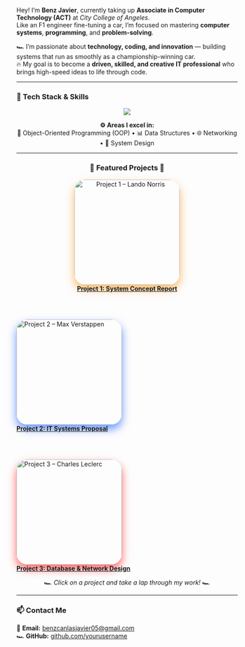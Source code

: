 Hey! I’m **Benz Javier**, currently taking up **Associate in Computer Technology (ACT)** at *City College of Angeles*.  
Like an F1 engineer fine-tuning a car, I’m focused on mastering **computer systems**, **programming**, and **problem-solving**.

🏎️ I’m passionate about **technology, coding, and innovation** — building systems that run as smoothly as a championship-winning car.  
🔥 My goal is to become a **driven, skilled, and creative IT professional** who brings high-speed ideas to life through code.

---

### 🧠 Tech Stack & Skills  

<p align="center">
  <img src="https://skillicons.dev/icons?i=java,python,javascript,html,css,git,github,vscode,netbeans&theme=dark" />
</p>

<p align="center">
  <b>⚙️ Areas I excel in:</b><br>
  🧩 Object-Oriented Programming (OOP) • 📊 Data Structures • 🌐 Networking • 🧠 System Design
</p>

---

<h3 align="center">🏁 Featured Projects 🏁</h3>

<p align="center">

  <!-- Project 1 – Lando Norris (McLaren) -->
  <a href="https://docs.google.com/document/d/1_pft0aV4S7Varn34J7FPCqVZyPM1mMrgYIg4trXhZKo/edit?usp=drivesdk" target="_blank">
    <img alt="Project 1 – Lando Norris" title="Project 1"
      src="https://media.tenor.com/7qfEnYBbKegAAAAM/lando-norris-mclaren.gif" width="240"
      style="border-radius:25px; box-shadow:0 10px 20px rgba(255,140,0,0.6); transition:transform 0.3s, box-shadow 0.3s;"
      onmouseover="this.style.transform='scale(1.15)'; this.style.boxShadow='0 20px 30px rgba(255,140,0,0.9)';"
      onmouseout="this.style.transform='scale(1)'; this.style.boxShadow='0 10px 20px rgba(255,140,0,0.6)';"/>
    <br><b>Project 1: System Concept Report</b>
  </a>

  <br><br>

  <!-- Project 2 – Max Verstappen (Red Bull) -->
  <a href="https://docs.google.com/document/d/1CTLuepA-ARNKHA8OoR0z8Yapa-OmhtKpPawICcqWa_A/edit?usp=sharing" target="_blank">
    <img alt="Project 2 – Max Verstappen" title="Project 2"
      src="https://media.tenor.com/5gNKFQuhytoAAAAM/max-verstappen-red-bull.gif" width="240"
      style="border-radius:25px; box-shadow:0 10px 20px rgba(0,80,255,0.6); transition:transform 0.3s, box-shadow 0.3s;"
      onmouseover="this.style.transform='scale(1.15)'; this.style.boxShadow='0 20px 30px rgba(0,80,255,0.9)';"
      onmouseout="this.style.transform='scale(1)'; this.style.boxShadow='0 10px 20px rgba(0,80,255,0.6)';"/>
    <br><b>Project 2: IT Systems Proposal</b>
  </a>

  <br><br>

  <!-- Project 3 – Charles Leclerc (Ferrari) -->
  <a href="https://docs.google.com/document/d/1TM05XjqK8tfkRDAfzmLQVk6TVrSO7-yDHLqnjbD41R4/edit?usp=drivesdk" target="_blank">
    <img alt="Project 3 – Charles Leclerc" title="Project 3"
      src="https://media.tenor.com/AH1DZXpTjT0AAAAM/charles-leclerc-ferrari.gif" width="240"
      style="border-radius:25px; box-shadow:0 10px 20px rgba(255,0,0,0.6); transition:transform 0.3s, box-shadow 0.3s;"
      onmouseover="this.style.transform='scale(1.15)'; this.style.boxShadow='0 20px 30px rgba(255,0,0,0.9)';"
      onmouseout="this.style.transform='scale(1)'; this.style.boxShadow='0 10px 20px rgba(255,0,0,0.6)';"/>
    <br><b>Project 3: Database & Network Design</b>
  </a>

</p>

<p align="center">
  🏎️ <i>Click on a project and take a lap through my work!</i> 🏎️
</p>

---

### 📫 Contact Me  
📧 **Email:** [benzcanlasjavier05@gmail.com](mailto:benzcanlasjavier05@gmail.com)  
🏎️ **GitHub:** [github.com/yourusername](https://github.com/yourusername)
